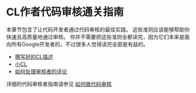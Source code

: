 # CL作者代码审核通关指南

本章节包含了让代码开发者通过代码审核的最佳实践。
这些准则应该能够帮助你快速且高质量地通过审核。
你并不需要把这些准则全都读完，因为它们本来是面向所有Google开发者的，不过很多人觉得读完全部是有益的。

-   [撰写好的CL描述](cl-descriptions.md)
-   [小CL](small-cls.md)
-   [如何处理审核者的评论](handling-comments.md)

详细的代码审核者指南请参见 [如何做代码审核](../reviewer/)
